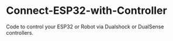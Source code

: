 # Connect-ESP32-with-Controller
Code to control your ESP32 or Robot via Dualshock or DualSense controllers.
